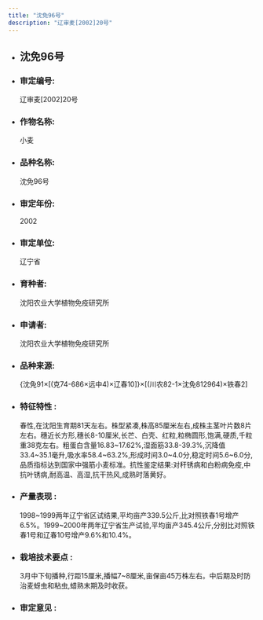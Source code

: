 ```yaml
---
title: "沈免96号"
description: "辽审麦[2002]20号"
---
```

* ## 沈免96号
* ###  审定编号:  
   辽审麦[2002]20号

*  ### 作物名称:  
   小麦

*   ###  品种名称: 
    沈免96号

*   ### 审定年份: 
    2002

*   ### 审定单位:  
    辽宁省

*   ### 育种者:  
    沈阳农业大学植物免疫研究所

*   ### 申请者:  
    沈阳农业大学植物免疫研究所

*   ### 品种来源:  
    {沈免91×[(克74-686×远中4)×辽春10]}×[(川农82-1×沈免812964)×铁春2]

*   ### 特征特性 : 
    春性,在沈阳生育期81天左右。株型紧凑,株高85厘米左右,成株主茎叶片数8片左右。穗近长方形,穗长8-10厘米,长芒、白壳、红粒,粒椭圆形,饱满,硬质,千粒重38克左右。粗蛋白含量16.83~17.62%,湿面筋33.8-39.3%,沉降值33.4~35.1毫升,吸水率58.4~63.2%,形成时间3.0~4.0分,稳定时间5.6~6.0分,品质指标达到国家中强筋小麦标准。抗性鉴定结果:对秆锈病和白粉病免疫,中抗叶锈病,耐高温、高湿,抗干热风,成熟时落黄好。

*   ### 产量表现 : 
    1998~1999两年辽宁省区试结果,平均亩产339.5公斤,比对照铁春1号增产6.5%。1999~2000年两年辽宁省生产试验,平均亩产345.4公斤,分别比对照铁春1号和辽春10号增产9.6%和10.4%。

*   ### 栽培技术要点 : 
    3月中下旬播种,行距15厘米,播幅7~8厘米,亩保亩45万株左右。中后期及时防治麦蚜虫和粘虫,蜡熟末期及时收获。

*   ### 审定意见 : 
    
